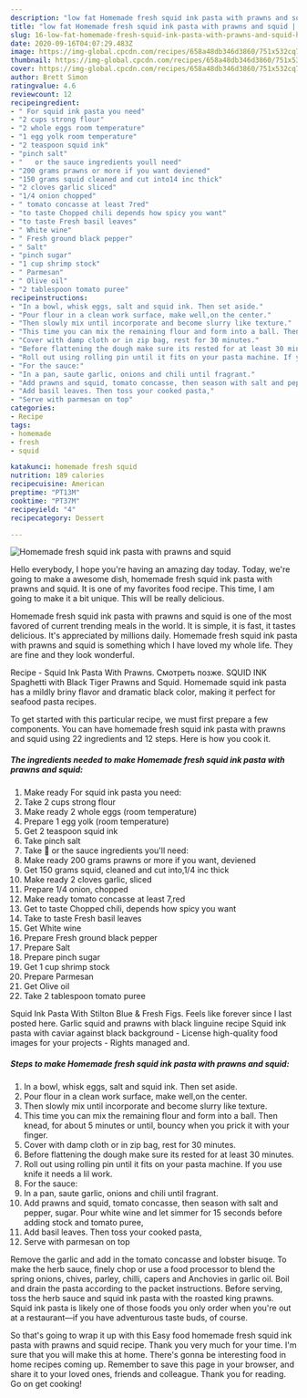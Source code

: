 ```yaml
---
description: "low fat Homemade fresh squid ink pasta with prawns and squid | how to make the best Homemade fresh squid ink pasta with prawns and squid"
title: "low fat Homemade fresh squid ink pasta with prawns and squid | how to make the best Homemade fresh squid ink pasta with prawns and squid"
slug: 16-low-fat-homemade-fresh-squid-ink-pasta-with-prawns-and-squid-how-to-make-the-best-homemade-fresh-squid-ink-pasta-with-prawns-and-squid
date: 2020-09-16T04:07:29.483Z
image: https://img-global.cpcdn.com/recipes/658a48db346d3860/751x532cq70/homemade-fresh-squid-ink-pasta-with-prawns-and-squid-recipe-main-photo.jpg
thumbnail: https://img-global.cpcdn.com/recipes/658a48db346d3860/751x532cq70/homemade-fresh-squid-ink-pasta-with-prawns-and-squid-recipe-main-photo.jpg
cover: https://img-global.cpcdn.com/recipes/658a48db346d3860/751x532cq70/homemade-fresh-squid-ink-pasta-with-prawns-and-squid-recipe-main-photo.jpg
author: Brett Simon
ratingvalue: 4.6
reviewcount: 12
recipeingredient:
- " For squid ink pasta you need"
- "2 cups strong flour"
- "2 whole eggs room temperature"
- "1 egg yolk room temperature"
- "2 teaspoon squid ink"
- "pinch salt"
- "   or the sauce ingredients youll need"
- "200 grams prawns or more if you want deviened"
- "150 grams squid cleaned and cut into14 inc thick"
- "2 cloves garlic sliced"
- "1/4 onion chopped"
- " tomato concasse at least 7red"
- "to taste Chopped chili depends how spicy you want"
- "to taste Fresh basil leaves"
- " White wine"
- " Fresh ground black pepper"
- " Salt"
- "pinch sugar"
- "1 cup shrimp stock"
- " Parmesan"
- " Olive oil"
- "2 tablespoon tomato puree"
recipeinstructions:
- "In a bowl, whisk eggs, salt and squid ink. Then set aside."
- "Pour flour in a clean work surface, make well,on the center."
- "Then slowly mix until incorporate and become slurry like texture."
- "This time you can mix the remaining flour and form into a ball. Then knead, for about 5 minutes or until, bouncy when you prick it with your finger."
- "Cover with damp cloth or in zip bag, rest for 30 minutes."
- "Before flattening the dough make sure its rested for at least 30 minutes."
- "Roll out using rolling pin until it fits on your pasta machine. If you use knife it needs a lil work."
- "For the sauce:"
- "In a pan, saute garlic, onions and chili until fragrant."
- "Add prawns and squid, tomato concasse, then season with salt and pepper, sugar. Pour white wine and let simmer for 15 seconds before adding stock and tomato puree,"
- "Add basil leaves. Then toss your cooked pasta,"
- "Serve with parmesan on top"
categories:
- Recipe
tags:
- homemade
- fresh
- squid

katakunci: homemade fresh squid 
nutrition: 189 calories
recipecuisine: American
preptime: "PT13M"
cooktime: "PT37M"
recipeyield: "4"
recipecategory: Dessert

---
```



![Homemade fresh squid ink pasta with prawns and squid](https://img-global.cpcdn.com/recipes/658a48db346d3860/751x532cq70/homemade-fresh-squid-ink-pasta-with-prawns-and-squid-recipe-main-photo.jpg)

Hello everybody, I hope you're having an amazing day today. Today, we're going to make a awesome dish, homemade fresh squid ink pasta with prawns and squid. It is one of my favorites food recipe. This time, I am going to make it a bit unique. This will be really delicious.

Homemade fresh squid ink pasta with prawns and squid is one of the most favored of current trending meals in the world. It is simple, it is fast, it tastes delicious. It's appreciated by millions daily. Homemade fresh squid ink pasta with prawns and squid is something which I have loved my whole life. They are fine and they look wonderful.

Recipe - Squid Ink Pasta With Prawns. Смотреть позже. SQUID INK Spaghetti with Black Tiger Prawns and Squid. Homemade squid ink pasta has a mildly briny flavor and dramatic black color, making it perfect for seafood pasta recipes.


To get started with this particular recipe, we must first prepare a few components. You can have homemade fresh squid ink pasta with prawns and squid using 22 ingredients and 12 steps. Here is how you cook it.

<!--inarticleads1-->

##### The ingredients needed to make Homemade fresh squid ink pasta with prawns and squid:

1. Make ready  For squid ink pasta you need:
1. Take 2 cups strong flour
1. Make ready 2 whole eggs (room temperature)
1. Prepare 1 egg yolk (room temperature)
1. Get 2 teaspoon squid ink
1. Take pinch salt
1. Take  🍝  or the sauce ingredients you&#39;ll need:
1. Make ready 200 grams prawns or more if you want, deviened
1. Get 150 grams squid, cleaned and cut into,1/4 inc thick
1. Make ready 2 cloves garlic, sliced
1. Prepare 1/4 onion, chopped
1. Make ready  tomato concasse at least 7,red
1. Get to taste Chopped chili, depends how spicy you want
1. Take to taste Fresh basil leaves
1. Get  White wine
1. Prepare  Fresh ground black pepper
1. Prepare  Salt
1. Prepare pinch sugar
1. Get 1 cup shrimp stock
1. Prepare  Parmesan
1. Get  Olive oil
1. Take 2 tablespoon tomato puree


Squid Ink Pasta With Stilton Blue &amp; Fresh Figs. Feels like forever since I last posted here. Garlic squid and prawns with black linguine recipe Squid ink pasta with caviar against black background - License high-quality food images for your projects - Rights managed and. 

<!--inarticleads2-->

##### Steps to make Homemade fresh squid ink pasta with prawns and squid:

1. In a bowl, whisk eggs, salt and squid ink. Then set aside.
1. Pour flour in a clean work surface, make well,on the center.
1. Then slowly mix until incorporate and become slurry like texture.
1. This time you can mix the remaining flour and form into a ball. Then knead, for about 5 minutes or until, bouncy when you prick it with your finger.
1. Cover with damp cloth or in zip bag, rest for 30 minutes.
1. Before flattening the dough make sure its rested for at least 30 minutes.
1. Roll out using rolling pin until it fits on your pasta machine. If you use knife it needs a lil work.
1. For the sauce:
1. In a pan, saute garlic, onions and chili until fragrant.
1. Add prawns and squid, tomato concasse, then season with salt and pepper, sugar. Pour white wine and let simmer for 15 seconds before adding stock and tomato puree,
1. Add basil leaves. Then toss your cooked pasta,
1. Serve with parmesan on top


Remove the garlic and add in the tomato concasse and lobster bisuqe. To make the herb sauce, finely chop or use a food processor to blend the spring onions, chives, parley, chilli, capers and Anchovies in garlic oil. Boil and drain the pasta according to the packet instructions. Before serving, toss the herb sauce and squid ink pasta with the roasted king prawns. Squid ink pasta is likely one of those foods you only order when you&#39;re out at a restaurant—if you have adventurous taste buds, of course. 

So that's going to wrap it up with this Easy food homemade fresh squid ink pasta with prawns and squid recipe. Thank you very much for your time. I'm sure that you will make this at home. There's gonna be interesting food in home recipes coming up. Remember to save this page in your browser, and share it to your loved ones, friends and colleague. Thank you for reading. Go on get cooking!
